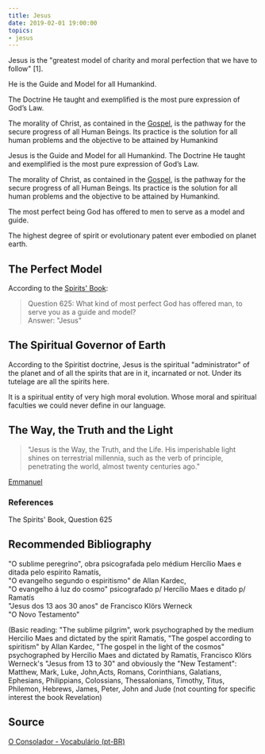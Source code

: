 ```yaml
---
title: Jesus
date: 2019-02-01 19:00:00
topics:
- jesus
---
```



Jesus is the "greatest model of charity and moral perfection that we have to
follow" [1].

He is the Guide and Model for all Humankind.

The Doctrine He taught and exemplified is the most pure expression of God’s
Law.

The morality of Christ, as contained in the [Gospel](/gospel), is the pathway
for the secure progress of all Human Beings. Its practice is the solution for
all human problems and the objective to be attained by Humankind

Jesus is the Guide and Model for all Humankind. The Doctrine He taught and
exemplified is the most pure expression of God’s Law.  

The morality of Christ, as contained in the [Gospel](/gospel), is the pathway
for the secure progress of all Human Beings. Its practice is the solution for
all human problems and the objective to be attained by Humankind.  

The most perfect being God has offered to men to serve as a model and guide.

The highest degree of spirit or evolutionary patent ever embodied on planet
earth. 

## The Perfect Model
According to the [Spirits' Book](/books/spirits-book):

> Question 625: What kind of most perfect God has offered man, to
serve you as a guide and model?   
Answer: "Jesus"

## The Spiritual Governor of Earth
According to the Spiritist doctrine, Jesus is the spiritual "administrator" of the planet 
and of all the spirits that are in it, incarnated or not.
Under its tutelage are all the spirits here. 

It is a spiritual entity of very high moral evolution. Whose moral and spiritual faculties 
we could never define in our language. 

## The Way, the Truth and the Light
> "Jesus is the Way, the Truth, and the Life. His imperishable light shines
on terrestrial millennia, such as the verb of principle, penetrating the world,
almost twenty centuries ago."

[Emmanuel](/bio/emmanuel)

### References
The Spirits' Book, Question 625

## Recommended Bibliography
"O sublime peregrino", obra psicografada pelo médium Hercílio Maes e ditada pelo espírito Ramatís,  
"O evangelho segundo o espiritismo" de Allan Kardec,  
"O evangelho á luz do cosmo" psicografado p/ Hercílio Maes e ditado p/ Ramatís  
"Jesus dos 13 aos 30 anos" de Francisco Klörs Werneck   
"O Novo Testamento"  

(Basic reading: "The sublime pilgrim", work psychographed by the medium Hercilio Maes 
and dictated by the spirit Ramatis, "The gospel according to spiritism" by Allan Kardec, "The gospel in the light of the cosmos" psychographed by Hercilio Maes and dictated by Ramatís, Francisco Klörs Werneck's "Jesus from 13 to 30" and obviously the "New Testament": Matthew, Mark, Luke, John,Acts, Romans, Corinthians, Galatians, Ephesians, Philippians, Colossians, Thessalonians, Timothy, Titus, Philemon, Hebrews, James, Peter, John and Jude (not counting for specific interest the book Revelation)


## Source
[O Consolador - Vocabulário (pt-BR)](http://www.oconsolador.com.br/linkfixo/vocabulario/principal.html)

